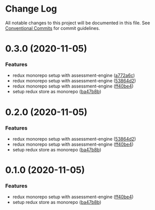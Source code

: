 # Change Log

All notable changes to this project will be documented in this file.
See [Conventional Commits](https://conventionalcommits.org) for commit guidelines.

# 0.3.0 (2020-11-05)


### Features

* redux monorepo setup with assessment-engine ([a772a6c](https://github.com/jimmy-james/fm-monorepo-poc/commit/a772a6cc0164ea1fee70a3cf1584265407ccce3a))
* redux monorepo setup with assessment-engine ([53864d2](https://github.com/jimmy-james/fm-monorepo-poc/commit/53864d2b755a4865f48e0f6308a0f4ba9bf5f8ba))
* redux monorepo setup with assessment-engine ([ff40be4](https://github.com/jimmy-james/fm-monorepo-poc/commit/ff40be400fd53e422cf1f2da2118c064300ad529))
* setup redux store as monorepo ([ba47b8b](https://github.com/jimmy-james/fm-monorepo-poc/commit/ba47b8b1467da154154e8646787a75554ffb5e57))





# 0.2.0 (2020-11-05)


### Features

* redux monorepo setup with assessment-engine ([53864d2](https://github.com/jimmy-james/fm-monorepo-poc/commit/53864d2b755a4865f48e0f6308a0f4ba9bf5f8ba))
* redux monorepo setup with assessment-engine ([ff40be4](https://github.com/jimmy-james/fm-monorepo-poc/commit/ff40be400fd53e422cf1f2da2118c064300ad529))
* setup redux store as monorepo ([ba47b8b](https://github.com/jimmy-james/fm-monorepo-poc/commit/ba47b8b1467da154154e8646787a75554ffb5e57))





# 0.1.0 (2020-11-05)


### Features

* redux monorepo setup with assessment-engine ([ff40be4](https://github.com/jimmy-james/fm-monorepo-poc/commit/ff40be400fd53e422cf1f2da2118c064300ad529))
* setup redux store as monorepo ([ba47b8b](https://github.com/jimmy-james/fm-monorepo-poc/commit/ba47b8b1467da154154e8646787a75554ffb5e57))
